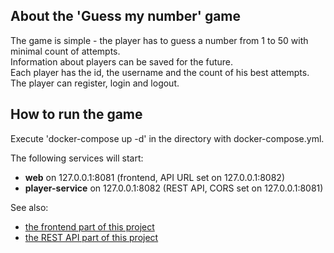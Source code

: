 <a name="readme-top"></a>

## About the 'Guess my number' game

The game is simple - the player has to guess a number from 1 to 50 with minimal count of attempts.<br />
Information about players can be saved for the future.<br />
Each player has the id, the username and the count of his best attempts.<br />
The player can register, login and logout.

## How to run the game
Execute 'docker-compose up -d' in the directory with docker-compose.yml.
<p>
The following services will start:
<ul>
  <li><b>web</b> on 127.0.0.1:8081 (frontend, API URL set on 127.0.0.1:8082)</li>
  <li><b>player-service</b> on 127.0.0.1:8082 (REST API, CORS set on 127.0.0.1:8081)</li>
</ul>

See also:
<ul>
  <li><a href="https://github.com/lukesukhanov/guess-number-game-web">the frontend part of this project</a></li>
  <li><a href="https://github.com/lukesukhanov/guess-number-game-player-service">the REST API part of this project</a></li>
</ul>
